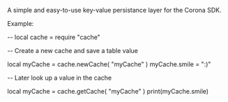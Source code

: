 A simple and easy-to-use key-value persistance layer for the Corona SDK.

Example:

-- 
local cache = require "cache"

-- Create a new cache and save a table value

local myCache  = cache.newCache( "myCache" )
myCache.smile = ":)"

-- Later look up a value in the cache

local myCache  = cache.getCache( "myCache" )
print(myCache.smile)